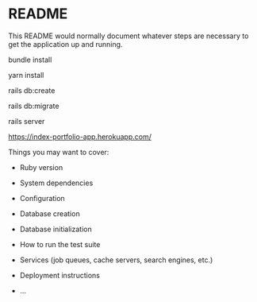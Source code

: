 # README

This README would normally document whatever steps are necessary to get the
application up and running.

bundle install

yarn install

rails db:create

rails db:migrate

rails server

https://index-portfolio-app.herokuapp.com/




Things you may want to cover:

* Ruby version

* System dependencies

* Configuration

* Database creation

* Database initialization

* How to run the test suite

* Services (job queues, cache servers, search engines, etc.)

* Deployment instructions

* ...
